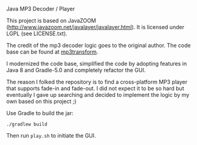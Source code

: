 Java MP3 Decoder / Player

This project is based on JavaZOOM (http://www.javazoom.net/javalayer/javalayer.html).
It is licensed under LGPL (see LICENSE.txt).

The credit of the mp3 decoder logic goes to the original author. The code base can be found at [mp3transform](https://code.google.com/archive/p/mp3transform/source/default/source).

I modernized the code base, simplified the code by adopting features in Java 8 and Gradle-5.0 and completely refactor the GUI.

The reason I folked the repository is to find a cross-platform MP3 player that supports fade-in and fade-out.
I did not expect it to be so hard but eventually I gave up searching and decided to implement the logic by my own based on this project ;)

Use Gradle to build the jar:
```
./gradlew build
```

Then run `play.sh` to initiate the GUI.
